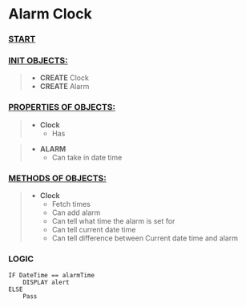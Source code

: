 # Alarm Clock

### <u>START</u>
### <u>INIT OBJECTS:</u>
> - **CREATE** Clock
> - **CREATE** Alarm

### <u>PROPERTIES OF OBJECTS:</u>
> - **Clock**
>   - Has 

> - **ALARM**
>   - Can take in date time

### <u>METHODS OF OBJECTS:</u>
> - **Clock**
>   - Fetch times
>   - Can add alarm
>   - Can tell what time the alarm is set for
>   - Can tell current date time
>   - Can tell difference between Current date time and alarm




### LOGIC
```
IF DateTime == alarmTime
    DISPLAY alert
ELSE
    Pass
